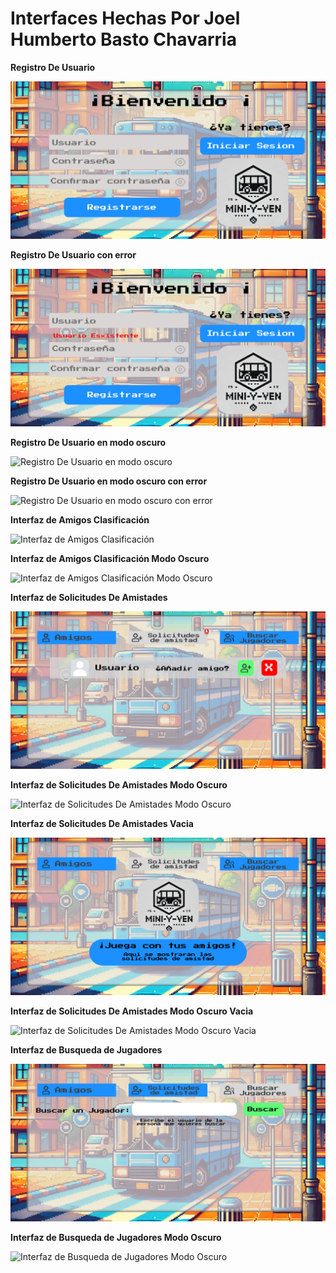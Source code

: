 # Interfaces Hechas Por Joel Humberto Basto Chavarria

**Registro De Usuario**

![Registro De Usuario](/src/assets/images/interfas/interfas_basto/RegistroDia.jpg)

**Registro De Usuario con error**

![Registro De Usuario con error](/src/assets/images/interfas/interfas_basto/RegistroErrorDia.jpg)

**Registro De Usuario en modo oscuro**

![Registro De Usuario en modo oscuro](/src/assets/images/interfas/interfas_basto/RegitroNoche.jpg)

**Registro De Usuario en modo oscuro con error**

![Registro De Usuario en modo oscuro con error](/src/assets/images/interfas/interfas_basto/RegistroErrorNoche.jpg)

**Interfaz de Amigos Clasificación**

![Interfaz de Amigos Clasificación](/src/assets/images/interfas/interfas_basto/AmigosClasificaciónD.jpg)

**Interfaz de Amigos Clasificación Modo Oscuro**

![Interfaz de Amigos Clasificación Modo Oscuro](/src/assets/images/interfas/interfas_basto/AmigosClasificaciónNoche.jpg)

**Interfaz de Solicitudes De Amistades**

![Interfaz de Solicitudes De Amistades](/src/assets/images/interfas/interfas_basto/SolicitudesDia.jpg)

**Interfaz de Solicitudes De Amistades Modo Oscuro**

![Interfaz de Solicitudes De Amistades Modo Oscuro](/src/assets/images/interfas/interfas_basto/SolicitudesNoche.jpg)

**Interfaz de Solicitudes De Amistades Vacia**

![Interfaz de Solicitudes De Amistades Vacia](/src/assets/images/interfas/interfas_basto/SoliVaciaDia.jpg)

**Interfaz de Solicitudes De Amistades Modo Oscuro Vacia**

![Interfaz de Solicitudes De Amistades Modo Oscuro Vacia](/src/assets/images/interfas/interfas_basto/SoliVaciaNoche.jpg)

**Interfaz de Busqueda de Jugadores**

![Interfaz de Busqueda de Jugadores](/src/assets/images/interfas/interfas_basto/BuscarDia.jpg)

**Interfaz de Busqueda de Jugadores Modo Oscuro**

![Interfaz de Busqueda de Jugadores Modo Oscuro](/src/assets/images/interfas/interfas_basto/BuscarNoche.jpg)
